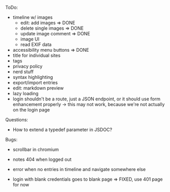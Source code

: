 
ToDo:

- timeline w/ images
  - edit: add images => DONE
  - delete single images => DONE
  - update image comment => DONE
  - image UI
  - read EXIF data
- accessibility menu buttons => DONE
- title for individual sites
- tags
- privacy policy
- nerd stuff
- syntax highlighting
- export/import entries
- edit: markdown preview
- lazy loading
- login shouldn't be a route, just a JSON endpoint,
  or it should use form enhancement properly -> this may not work,
  because we're not actually on the login page

Questions:

- How to extend a typedef parameter in JSDOC?

Bugs:

- scrollbar in chromium
- notes 404 when logged out
- error when no entries in timeline and navigate somewhere else

- login with blank credentials goes to blank page => FIXED, use 401 page for now
